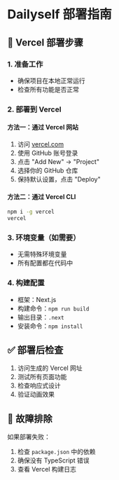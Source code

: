 # Dailyself 部署指南

## 🚀 Vercel 部署步骤

### 1. 准备工作
- 确保项目在本地正常运行
- 检查所有功能是否正常

### 2. 部署到 Vercel

#### 方法一：通过 Vercel 网站
1. 访问 [vercel.com](https://vercel.com)
2. 使用 GitHub 账号登录
3. 点击 "Add New" → "Project"
4. 选择你的 GitHub 仓库
5. 保持默认设置，点击 "Deploy"

#### 方法二：通过 Vercel CLI
```bash
npm i -g vercel
vercel
```

### 3. 环境变量（如需要）
- 无需特殊环境变量
- 所有配置都在代码中

### 4. 构建配置
- 框架：Next.js
- 构建命令：`npm run build`
- 输出目录：`.next`
- 安装命令：`npm install`

## ✅ 部署后检查

1. 访问生成的 Vercel 网址
2. 测试所有页面功能
3. 检查响应式设计
4. 验证动画效果

## 🔧 故障排除

如果部署失败：
1. 检查 `package.json` 中的依赖
2. 确保没有 TypeScript 错误
3. 查看 Vercel 构建日志
